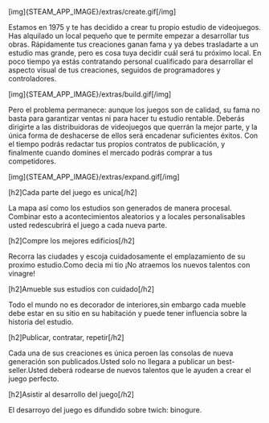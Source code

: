 [img]{STEAM_APP_IMAGE}/extras/create.gif[/img]

Estamos en 1975 y te has decidido a crear tu propio estudio de videojuegos. Has alquilado un local pequeño que te permite empezar a desarrollar tus obras. Rápidamente tus creaciones ganan fama y ya debes trasladarte a un estudio mas grande, pero es cosa tuya decidir cuál será tu próximo local. En poco tiempo ya estás contratando personal cualificado para desarrollar el aspecto visual de tus creaciones, seguidos de programadores y controladores.

[img]{STEAM_APP_IMAGE}/extras/build.gif[/img]

Pero el problema permanece: aunque los juegos son de calidad, su fama no basta para garantizar ventas ni para hacer tu estudio rentable. Deberás dirigirte a las distribuidoras de videojuegos que querrán la mejor parte, y la única forma de deshacerse de ellos será encadenar suficientes éxitos. Con el tiempo podrás redactar tus propios contratos de publicación, y finalmente cuando domines el mercado podrás comprar a tus competidores.

[img]{STEAM_APP_IMAGE}/extras/expand.gif[/img]

[h2]Cada parte del juego es unica[/h2]

La mapa así como los estudios son generados de manera procesal. Combinar esto a acontecimientos aleatorios y a locales personalisables usted redescubrirá el juego a cada nueva parte.

[h2]Compre los mejores edificios[/h2]

Recorra las ciudades y escoja cuidadosamente el emplazamiento de su proximo estudio.Como decia mi tio ¡No atraemos los nuevos talentos con vinagre!

[h2]Amueble sus estudios con cuidado[/h2]

Todo el mundo no es decorador de interiores,sin embargo cada mueble debe estar en su sitio en su habitación y puede tener influencia sobre la historia del estudio.

[h2]Publicar, contratar, repetir[/h2]

Cada una de sus creaciones es única peroen las consolas de nueva generación son publicados.Usted solo no llegara a publicar un best-seller.Usted deberá rodearse de nuevos talentos que le ayuden a crear el juego perfecto.

[h2]Asistir al desarrollo del juego[/h2]

El desarroyo del juego es difundido sobre twich: binogure.